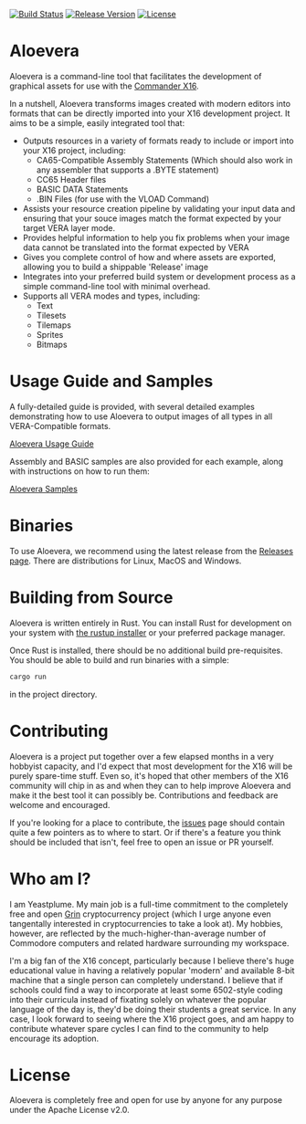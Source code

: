 [![Build Status](https://dev.azure.com/yeastplume/aloevera/_apis/build/status/yeastplume.aloevera?branchName=master)](https://dev.azure.com/yeastplume/aloevera/_build/latest?definitionId=3&branchName=master)
[![Release Version](https://img.shields.io/github/v/release/yeastplume/aloevera)](https://github.com/yeastplume/aloevera/releases)
[![License](https://img.shields.io/github/license/yeastplume/aloevera)](https://github.com/yeastplume/aloevera/blob/master/LICENSE)

# Aloevera

Aloevera is a command-line tool that facilitates the development of graphical assets for use with the [Commander X16](https://commander-cx16.fandom.com/wiki/Commander_X16_Wiki).

In a nutshell, Aloevera transforms images created with modern editors into formats that can be directly imported into your X16 development project. It aims to be a simple, easily integrated tool that: 

* Outputs resources in a variety of formats ready to include or import into your X16 project, including:
  * CA65-Compatible Assembly Statements (Which should also work in any assembler that supports a .BYTE statement)
  * CC65 Header files
  * BASIC DATA Statements
  * .BIN Files (for use with the VLOAD Command)
* Assists your resource creation pipeline by validating your input data and ensuring that your souce images match the format expected by your target VERA layer mode.
* Provides helpful information to help you fix problems when your image data cannot be translated into the format expected by VERA
* Gives you complete control of how and where assets are exported, allowing you to build a shippable 'Release' image
* Integrates into your preferred build system or development process as a simple command-line tool with minimal overhead.
* Supports all VERA modes and types, including:
    * Text
    * Tilesets
    * Tilemaps
    * Sprites
    * Bitmaps

# Usage Guide and Samples

A fully-detailed guide is provided, with several detailed examples demonstrating how to use Aloevera to output images of all types in all VERA-Compatible formats.

[Aloevera Usage Guide](./docs)

Assembly and BASIC samples are also provided for each example, along with instructions on how to run them:

[Aloevera Samples](./samples)

# Binaries

To use Aloevera, we recommend using the latest release from the [Releases page](https://github.com/yeastplume/aloevera/releases). There are distributions for Linux, MacOS and Windows.

# Building from Source

Aloevera is written entirely in Rust. You can install Rust for development on your system with [the rustup installer](https://rustup.rs/) or your preferred package manager.

Once Rust is installed, there should be no additional build pre-requisites. You should be able to build and run binaries with a simple:

```.sh
cargo run
```

in the project directory.


# Contributing

Aloevera is a project put together over a few elapsed months in a very hobbyist capacity, and I'd expect that most development for the X16 will be purely spare-time stuff. Even so, it's hoped that other members of the X16 community will chip in as and when they can to help improve Aloevera and make it the best tool it can possibly be. Contributions and feedback are welcome and encouraged.

If you're looking for a place to contribute, the [issues](https://github.com/yeastplume/aloevera/issues) page should contain quite a few pointers as to where to start. Or if there's a feature you think should be included that isn't, feel free to open an issue or PR yourself.

# Who am I?

I am Yeastplume. My main job is a full-time commitment to the completely free and open [Grin](https://github.com/mimblewimble/grin) cryptocurrency project (which I urge anyone even tangentally interested in cryptocurrencies to take a look at). My hobbies, however, are reflected by the much-higher-than-average number of Commodore computers and related hardware surrounding my workspace.

I'm a big fan of the X16 concept, particularly because I believe there's huge educational value in having a relatively popular 'modern' and available 8-bit machine that a single person can completely understand. I believe that if schools could find a way to incorporate at least some 6502-style coding into their curricula instead of fixating solely on whatever the popular language of the day is, they'd be doing their students a great service. In any case, I look forward to seeing where the X16 project goes, and am happy to contribute whatever spare cycles I can find to the community to help encourage its adoption. 

# License

Aloevera is completely free and open for use by anyone for any purpose under the Apache License v2.0.
